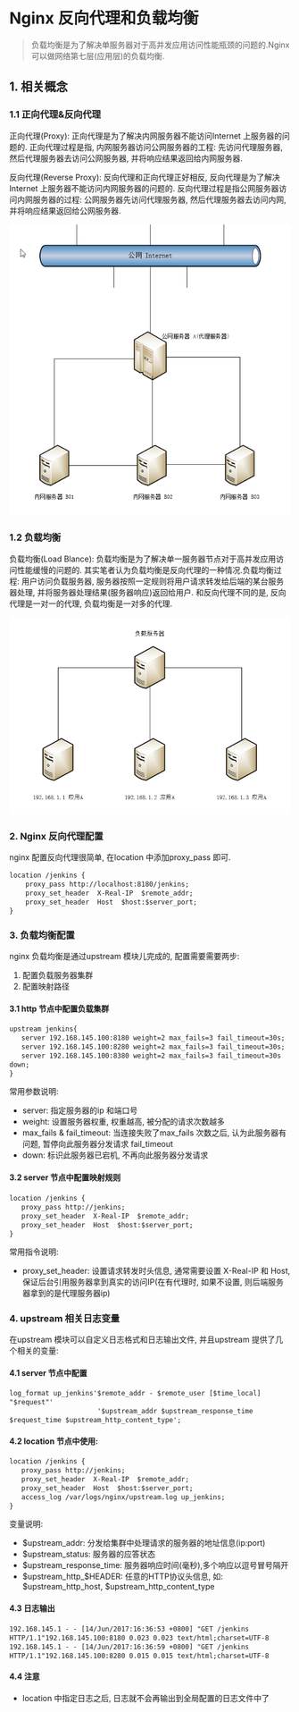# Nginx 反向代理和负载均衡

> 负载均衡是为了解决单服务器对于高并发应用访问性能瓶颈的问题的.Nginx 可以做网络第七层\(应用层\)的负载均衡.

## 1. 相关概念

### 1.1 正向代理&反向代理

正向代理\(Proxy\): 正向代理是为了解决内网服务器不能访问Internet 上服务器的问题的. 正向代理过程是指, 内网服务器访问公网服务器的工程: 先访问代理服务器, 然后代理服务器去访问公网服务器, 并将响应结果返回给内网服务器.

反向代理\(Reverse Proxy\): 反向代理和正向代理正好相反, 反向代理是为了解决Internet 上服务器不能访问内网服务器的问题的. 反向代理过程是指公网服务器访问内网服务器的过程: 公网服务器先访问代理服务器, 然后代理服务器去访问内网, 并将响应结果返回给公网服务器.

![](/assets/nginx_2017-06-14_151958.png)

### 1.2 负载均衡

负载均衡\(Load Blance\): 负载均衡是为了解决单一服务器节点对于高并发应用访问性能缓慢的问题的. 其实笔者认为负载均衡是反向代理的一种情况.负载均衡过程: 用户访问负载服务器, 服务器按照一定规则将用户请求转发给后端的某台服务器处理, 并将服务器处理结果\(服务器响应\)返回给用户. 和反向代理不同的是, 反向代理是一对一的代理, 负载均衡是一对多的代理.

![](/assets/nginx_2017-06-14_154939.png)

### 2. Nginx 反向代理配置

nginx 配置反向代理很简单, 在location 中添加proxy\_pass 即可.

```
location /jenkins {
    proxy_pass http://localhost:8180/jenkins;
    proxy_set_header  X-Real-IP  $remote_addr;
    proxy_set_header  Host  $host:$server_port;
}
```

### 3. 负载均衡配置

nginx 负载均衡是通过upstream 模块儿完成的, 配置需要需要两步:  
1. 配置负载服务器集群  
2. 配置映射路径

#### 3.1 http 节点中配置负载集群

```
upstream jenkins{
   server 192.168.145.100:8180 weight=2 max_fails=3 fail_timeout=30s;
   server 192.168.145.100:8280 weight=2 max_fails=3 fail_timeout=30s;
   server 192.168.145.100:8380 weight=2 max_fails=3 fail_timeout=30s down;
}
```

常用参数说明:

* server: 指定服务器的ip 和端口号
* weight: 设置服务器权重, 权重越高, 被分配的请求次数越多
* max\_fails & fail\_timeout: 当连接失败了max\_fails 次数之后, 认为此服务器有问题, 暂停向此服务器分发请求 fail\_timeout 
* down: 标识此服务器已宕机, 不再向此服务器分发请求 

#### 3.2 server 节点中配置映射规则

```
location /jenkins {
   proxy_pass http://jenkins;
   proxy_set_header  X-Real-IP  $remote_addr;
   proxy_set_header  Host  $host:$server_port;
}
```

常用指令说明:

* proxy\_set\_header: 设置请求转发时头信息, 通常需要设置 X-Real-IP 和 Host, 保证后台引用服务器拿到真实的访问IP\(在有代理时, 如果不设置, 则后端服务器拿到的是代理服务器ip\)

### 4. upstream 相关日志变量

在upstream 模块可以自定义日志格式和日志输出文件, 并且upstream 提供了几个相关的变量:

#### 4.1 server 节点中配置

```
log_format up_jenkins'$remote_addr - $remote_user [$time_local] "$request"'
                      '$upstream_addr $upstream_response_time $request_time $upstream_http_content_type';
```

#### 4.2 location 节点中使用:

```
location /jenkins {
   proxy_pass http://jenkins;
   proxy_set_header  X-Real-IP  $remote_addr;
   proxy_set_header  Host  $host:$server_port;
   access_log /var/logs/nginx/upstream.log up_jenkins;
}
```

变量说明:

* $upstream\_addr: 分发给集群中处理请求的服务器的地址信息\(ip:port\)
* $upstream\_status: 服务器的应答状态
* $upstream\_response\_time: 服务器响应时间\(毫秒\),多个响应以逗号冒号隔开
* $upstream_http_$HEADER: 任意的HTTP协议头信息, 如: $upstream\_http\_host, $upstream\_http\_content\_type

#### 4.3 日志输出

```
192.168.145.1 - - [14/Jun/2017:16:36:53 +0800] "GET /jenkins HTTP/1.1"192.168.145.100:8180 0.023 0.023 text/html;charset=UTF-8
192.168.145.1 - - [14/Jun/2017:16:36:59 +0800] "GET /jenkins HTTP/1.1"192.168.145.100:8280 0.015 0.015 text/html;charset=UTF-8
```

#### 4.4 注意

* location 中指定日志之后, 日志就不会再输出到全局配置的日志文件中了



